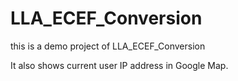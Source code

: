 # LLA_ECEF_Conversion
this is a demo project of LLA_ECEF_Conversion

It also shows current user IP address in Google Map.
